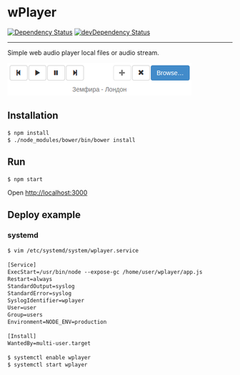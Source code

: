 # wPlayer
[![Dependency Status](https://david-dm.org/lafin/wplayer.svg)](https://david-dm.org/lafin/wplayer)
[![devDependency Status](https://david-dm.org/lafin/wplayer/dev-status.svg)](https://david-dm.org/lafin/wplayer#info=devDependencies)
___
Simple web audio player local files or audio stream.

![](https://raw.githubusercontent.com/lafin/wplayer/master/screen.png)

## Installation
```
$ npm install
$ ./node_modules/bower/bin/bower install
```

## Run
```
$ npm start
```

Open [http://localhost:3000](http://localhost:3000)

## Deploy example
### systemd
```
$ vim /etc/systemd/system/wplayer.service

[Service]
ExecStart=/usr/bin/node --expose-gc /home/user/wplayer/app.js
Restart=always
StandardOutput=syslog
StandardError=syslog
SyslogIdentifier=wplayer
User=user
Group=users
Environment=NODE_ENV=production

[Install]
WantedBy=multi-user.target

$ systemctl enable wplayer
$ systemctl start wplayer
```
